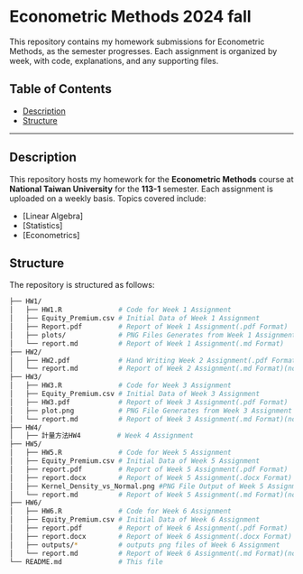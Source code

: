 # Econometric Methods 2024 fall

This repository contains my homework submissions for Econometric Methods, as the semester progresses. Each assignment is organized by week, with code, explanations, and any supporting files.

## Table of Contents

- [Description](#description)
- [Structure](#structure)

---

## Description

This repository hosts my homework for the **Econometric Methods** course at **National Taiwan University** for the **113-1** semester. Each assignment is uploaded on a weekly basis. Topics covered include:

- [Linear Algebra]
- [Statistics]
- [Econometrics]

## Structure

The repository is structured as follows:

```bash
├── HW1/
│   ├── HW1.R              # Code for Week 1 Assignment
│   ├── Equity_Premium.csv # Initial Data of Week 1 Assignment
│   ├── Report.pdf         # Report of Week 1 Assignment(.pdf Format)
│   ├── plots/             # PNG Files Generates from Week 1 Assignment
│   └── report.md          # Report of Week 1 Assignment(.md Format)
├── HW2/
│   ├── HW2.pdf            # Hand Writing Week 2 Assignment(.pdf Format)
│   └── report.md          # Report of Week 2 Assignment(.md Format)(not uploaded yet)
├── HW3/
│   ├── HW3.R              # Code for Week 3 Assignment
│   ├── Equity_Premium.csv # Initial Data of Week 3 Assignment
│   ├── HW3.pdf            # Report of Week 3 Assignment(.pdf Format)
│   ├── plot.png           # PNG File Generates from Week 3 Assignment
│   └── report.md          # Report of Week 3 Assignment(.md Format)(not uploaded yet)
├── HW4/
│   ├── 計量方法HW4         # Week 4 Assignment
├── HW5/
│   ├── HW5.R              # Code for Week 5 Assignment
│   ├── Equity_Premium.csv # Initial Data of Week 5 Assignment
│   ├── report.pdf         # Report of Week 5 Assignment(.pdf Format)
│   ├── report.docx        # Report of Week 5 Assignment(.docx Format)
│   ├── Kernel_Density_vs_Normal.png #PNG File Output of Week 5 Assignment
│   └── report.md          # Report of Week 5 Assignment(.md Format)(not uploaded yet)
├── HW6/
│   ├── HW6.R              # Code for Week 6 Assignment
│   ├── Equity_Premium.csv # Initial Data of Week 6 Assignment
│   ├── report.pdf         # Report of Week 6 Assignment(.pdf Format)
│   ├── report.docx        # Report of Week 6 Assignment(.docx Format)
│   ├── outputs/*          # outputs png files of Week 6 Assignment
│   └── report.md          # Report of Week 6 Assignment(.md Format)(not uploaded yet)
└── README.md              # This file
